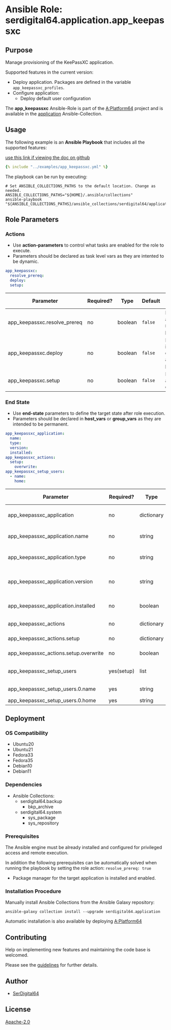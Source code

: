 # Ansible Role: serdigital64.application.app_keepassxc

## Purpose

Manage provisioning of the KeePassXC application.

Supported features in the current version:

- Deploy application. Packages are defined in the variable `app_keepassxc_profiles`.
- Configure application:
  - Deploy default user configuration

The **app_keepassxc** Ansible-Role is part of the [A:Platform64](https://github.com/serdigital64/aplatform64) project and is available in the [application](https://aplatform64.readthedocs.io/en/latest/collections/application) Ansible-Collection.

## Usage

The following example is an **Ansible Playbook** that includes all the supported features:

[use this link if viewing the doc on github](https://github.com/aplatform64/application/blob/main/playbooks/app_keepassxc.yml)

```yaml
{% include "../examples/app_keepassxc.yml" %}
```

The playbook can be run by executing:

```shell
# Set ANSIBLE_COLLECTIONS_PATHS to the default location. Change as needed.
ANSIBLE_COLLECTIONS_PATHS="${HOME}/.ansible/collections"
ansible-playbook "${ANSIBLE_COLLECTIONS_PATHS}/ansible_collections/serdigital64/application/playbooks/app_keepassxc.yml"
```

## Role Parameters

### Actions

- Use **action-parameters** to control what tasks are enabled for the role to execute.
- Parameters should be declared as task level vars as they are intented to be dynamic.

```yaml
app_keepassxc:
  resolve_prereq:
  deploy:
  setup:
```

| Parameter                    | Required? | Type    | Default | Purpose / Value                             |
| ---------------------------- | --------- | ------- | ------- | ------------------------------------------- |
| app_keepassxc.resolve_prereq | no        | boolean | `false` | Enable automatic resolution of prequisites  |
| app_keepassxc.deploy         | no        | boolean | `false` | Enable installation of application packages |
| app_keepassxc.setup          | no        | boolean | `false` | Enable application configuration            |

### End State

- Use **end-state** parameters to define the target state after role execution.
- Parameters should be declared in **host_vars** or **group_vars** as they are intended to be permanent.

```yaml
app_keepassxc_application:
  name:
  type:
  version:
  installed:
app_keepassxc_actions:
  setup:
    overwrite:
app_keepassxc_setup_users:
  - name:
    home:
```

| Parameter                             | Required?  | Type       | Default       | Purpose / Value                    |
| ------------------------------------- | ---------- | ---------- | ------------- | ---------------------------------- |
| app_keepassxc_application             | no         | dictionary |               | Set application package end state  |
| app_keepassxc_application.name        | no         | string     | `"keepassxc"` | Select application package name    |
| app_keepassxc_application.type        | no         | string     | `"distro"`    | Select application package type    |
| app_keepassxc_application.version     | no         | string     | `"latest"`    | Select application package version |
| app_keepassxc_application.installed   | no         | boolean    | `true`        | Set application package end state  |
| app_keepassxc_actions                 | no         | dictionary |               | Set action options                 |
| app_keepassxc_actions.setup           | no         | dictionary |               | Set setup action options           |
| app_keepassxc_actions.setup.overwrite | no         | boolean    | `false`       | Overwrite user configurations?     |
| app_keepassxc_setup_users             | yes(setup) | list       |               | List of users for the setup task   |
| app_keepassxc_setup_users.0.name      | yes        | string     |               | User login name                    |
| app_keepassxc_setup_users.0.home      | yes        | string     |               | Home full path                     |

## Deployment

### OS Compatibility

- Ubuntu20
- Ubuntu21
- Fedora33
- Fedora35
- Debian10
- Debian11

### Dependencies

- Ansible Collections:
  - serdigital64.backup
    - bkp_archive
  - serdigital64.system
    - sys_package
    - sys_repository

### Prerequisites

The Ansible engine must be already installed and configured for privileged access and remote execution.

In addition the following prerequisites can be automatically solved when running the playbook by setting the role action: `resolve_prereq: true`

- Package manager for the target application is installed and enabled.

### Installation Procedure

Manually install Ansible Collections from the Ansible Galaxy repository:

```shell
ansible-galaxy collection install --upgrade serdigital64.application
```

Automatic installation is also available by deploying [A:Platform64](https://aplatform64.readthedocs.io/en/latest/#deployment)

## Contributing

Help on implementing new features and maintaining the code base is welcomed.

Please see the [guidelines](https://aplatform64.readthedocs.io/en/latest/contributing/CONTRIBUTING) for further details.

## Author

- [SerDigital64](https://serdigital64.github.io/)

## License

[Apache-2.0](https://www.apache.org/licenses/LICENSE-2.0.txt)
